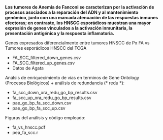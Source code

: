 **Los tumores de Anemia de Fanconi se caracterizan por la activación de procesos asociados a la reparación del ADN y al mantenimiento genómico, junto con una marcada atenuación de las respuestas inmunes efectoras; en contraste, los HNSCC esporádicos muestran una mayor expresión de genes vinculados a la activación inmunitaria, la presentación antigénica y la respuesta inflamatoria.**

Genes expresados diferencialmente entre tumores HNSCC de Px FA vs Tumores esporádicos HNSCC del TCGA
+ FA_SCC_filtered_down_genes.csv
+ FA_SCC_filtered_up_genes.csv
+ Datos de Agata

Análsis de enriquecimiento de vías en terminos de Gene Ontology (Procesos Biológicos) + análisis de redundancia (* redu *):
+ fa_scc_down_ora_redu_go_bp_results.csv
+ fa_scc_up_ora_redu_go_bp_results.csv
+ pae_go_bp_fa_scc_down.csv
+ pae_go_bp_fa_scc_up.csv

Figuras del análisis y código empleado:
+ fa_vs_hnscc.pdf
+ pea_fa_scc.r

